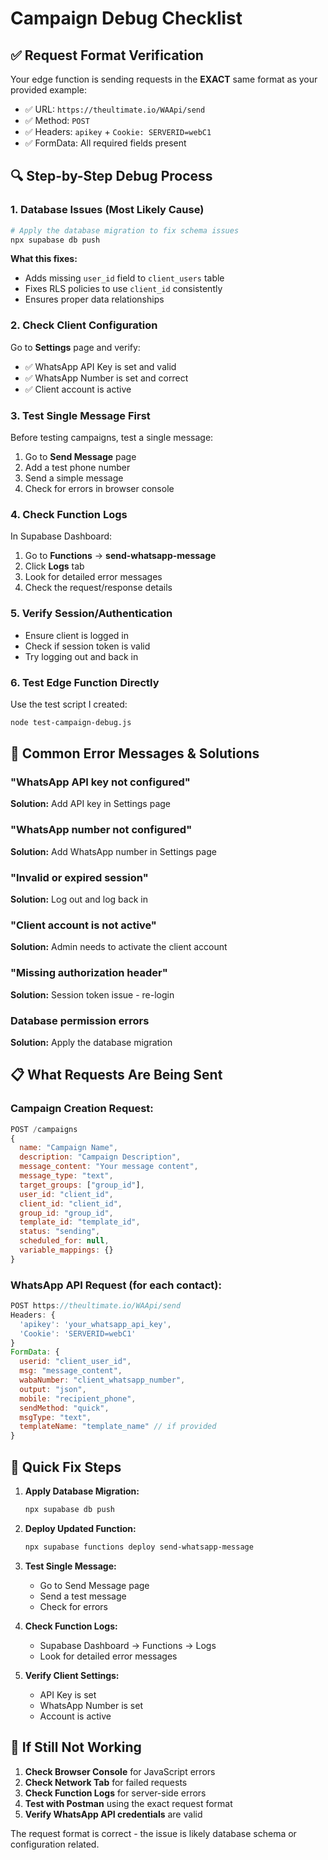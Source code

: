 # Campaign Debug Checklist

## ✅ **Request Format Verification**
Your edge function is sending requests in the **EXACT** same format as your provided example:
- ✅ URL: `https://theultimate.io/WAApi/send`
- ✅ Method: `POST`
- ✅ Headers: `apikey` + `Cookie: SERVERID=webC1`
- ✅ FormData: All required fields present

## 🔍 **Step-by-Step Debug Process**

### **1. Database Issues (Most Likely Cause)**
```bash
# Apply the database migration to fix schema issues
npx supabase db push
```
**What this fixes:**
- Adds missing `user_id` field to `client_users` table
- Fixes RLS policies to use `client_id` consistently
- Ensures proper data relationships

### **2. Check Client Configuration**
Go to **Settings** page and verify:
- ✅ WhatsApp API Key is set and valid
- ✅ WhatsApp Number is set and correct
- ✅ Client account is active

### **3. Test Single Message First**
Before testing campaigns, test a single message:
1. Go to **Send Message** page
2. Add a test phone number
3. Send a simple message
4. Check for errors in browser console

### **4. Check Function Logs**
In Supabase Dashboard:
1. Go to **Functions** → **send-whatsapp-message**
2. Click **Logs** tab
3. Look for detailed error messages
4. Check the request/response details

### **5. Verify Session/Authentication**
- Ensure client is logged in
- Check if session token is valid
- Try logging out and back in

### **6. Test Edge Function Directly**
Use the test script I created:
```bash
node test-campaign-debug.js
```

## 🚨 **Common Error Messages & Solutions**

### **"WhatsApp API key not configured"**
**Solution:** Add API key in Settings page

### **"WhatsApp number not configured"**
**Solution:** Add WhatsApp number in Settings page

### **"Invalid or expired session"**
**Solution:** Log out and log back in

### **"Client account is not active"**
**Solution:** Admin needs to activate the client account

### **"Missing authorization header"**
**Solution:** Session token issue - re-login

### **Database permission errors**
**Solution:** Apply the database migration

## 📋 **What Requests Are Being Sent**

### **Campaign Creation Request:**
```javascript
POST /campaigns
{
  name: "Campaign Name",
  description: "Campaign Description",
  message_content: "Your message content",
  message_type: "text",
  target_groups: ["group_id"],
  user_id: "client_id",
  client_id: "client_id",
  group_id: "group_id",
  template_id: "template_id",
  status: "sending",
  scheduled_for: null,
  variable_mappings: {}
}
```

### **WhatsApp API Request (for each contact):**
```javascript
POST https://theultimate.io/WAApi/send
Headers: {
  'apikey': 'your_whatsapp_api_key',
  'Cookie': 'SERVERID=webC1'
}
FormData: {
  userid: "client_user_id",
  msg: "message_content",
  wabaNumber: "client_whatsapp_number",
  output: "json",
  mobile: "recipient_phone",
  sendMethod: "quick",
  msgType: "text",
  templateName: "template_name" // if provided
}
```

## 🎯 **Quick Fix Steps**

1. **Apply Database Migration:**
   ```bash
   npx supabase db push
   ```

2. **Deploy Updated Function:**
   ```bash
   npx supabase functions deploy send-whatsapp-message
   ```

3. **Test Single Message:**
   - Go to Send Message page
   - Send a test message
   - Check for errors

4. **Check Function Logs:**
   - Supabase Dashboard → Functions → Logs
   - Look for detailed error messages

5. **Verify Client Settings:**
   - API Key is set
   - WhatsApp Number is set
   - Account is active

## 🔧 **If Still Not Working**

1. **Check Browser Console** for JavaScript errors
2. **Check Network Tab** for failed requests
3. **Check Function Logs** for server-side errors
4. **Test with Postman** using the exact request format
5. **Verify WhatsApp API credentials** are valid

The request format is correct - the issue is likely database schema or configuration related. 